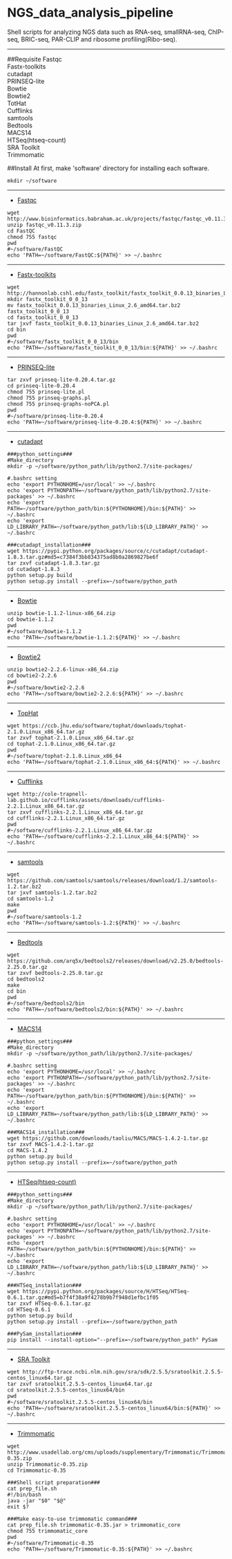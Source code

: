 # NGS_data_analysis_pipeline
Shell scripts for analyzing NGS data such as RNA-seq, smallRNA-seq, ChIP-seq, BRIC-seq, PAR-CLIP and ribosome profiling(Ribo-seq).
***
##Requisite
Fastqc  
Fastx-toolkits  
cutadapt  
PRINSEQ-lite  
Bowtie  
Bowtie2  
TotHat  
Cufflinks  
samtools  
Bedtools  
MACS14  
HTSeq(htseq-count)  
SRA Toolkit  
Trimmomatic  

##Install
At first, make 'software' directory for installing each software.
```
mkdir ~/software
```
***
- [Fastqc](http://www.bioinformatics.babraham.ac.uk/projects/fastqc/)
```
wget http://www.bioinformatics.babraham.ac.uk/projects/fastqc/fastqc_v0.11.3.zip
unzip fastqc_v0.11.3.zip
cd FastQC
chmod 755 fastqc
pwd
#~/software/FastQC
echo 'PATH=~/software/FastQC:${PATH}' >> ~/.bashrc
```
***
- [Fastx-toolkits](http://hannonlab.cshl.edu/fastx_toolkit/)
```
wget http://hannonlab.cshl.edu/fastx_toolkit/fastx_toolkit_0.0.13_binaries_Linux_2.6_amd64.tar.bz2
mkdir fastx_toolkit_0_0_13
mv fastx_toolkit_0.0.13_binaries_Linux_2.6_amd64.tar.bz2 fastx_toolkit_0_0_13
cd fastx_toolkit_0_0_13
tar jxvf fastx_toolkit_0.0.13_binaries_Linux_2.6_amd64.tar.bz2
cd bin
pwd
#~/software/fastx_toolkit_0_0_13/bin
echo 'PATH=~/software/fastx_toolkit_0_0_13/bin:${PATH}' >> ~/.bashrc
```
***
- [PRINSEQ-lite](http://sourceforge.net/projects/prinseq/files/standalone/)
```
tar zxvf prinseq-lite-0.20.4.tar.gz
cd prinseq-lite-0.20.4
chmod 755 prinseq-lite.pl
chmod 755 prinseq-graphs.pl
chmod 755 prinseq-graphs-noPCA.pl
pwd
#~/software/prinseq-lite-0.20.4
echo 'PATH=~/software/prinseq-lite-0.20.4:${PATH}' >> ~/.bashrc
```
***
- [cutadapt](https://pypi.python.org/pypi/cutadapt)
```
###python_settings###
#Make_directory
mkdir -p ~/software/python_path/lib/python2.7/site-packages/

#.bashrc setting
echo 'export PYTHONHOME=/usr/local' >> ~/.bashrc
echo 'export PYTHONPATH=~/software/python_path/lib/python2.7/site-packages' >> ~/.bashrc
echo 'export PATH=~/software/python_path/bin:${PYTHONHOME}/bin:${PATH}' >> ~/.bashrc
echo 'export LD_LIBRARY_PATH=~/software/python_path/lib:${LD_LIBRARY_PATH}' >> ~/.bashrc

###cutadapt_installation###
wget https://pypi.python.org/packages/source/c/cutadapt/cutadapt-1.8.3.tar.gz#md5=c7384f3bb834375ad8b0a2869827be6f
tar zxvf cutadapt-1.8.3.tar.gz
cd cutadapt-1.8.3
python setup.py build
python setup.py install --prefix=~/software/python_path
```
***
- [Bowtie](http://bowtie-bio.sourceforge.net/index.shtml)
```
unzip bowtie-1.1.2-linux-x86_64.zip
cd bowtie-1.1.2
pwd
#~/software/bowtie-1.1.2
echo 'PATH=~/software/bowtie-1.1.2:${PATH}' >> ~/.bashrc
```
***
- [Bowtie2](http://bowtie-bio.sourceforge.net/bowtie2/index.shtml)
```
unzip bowtie2-2.2.6-linux-x86_64.zip
cd bowtie2-2.2.6
pwd
#~/software/bowtie2-2.2.6
echo 'PATH=~/software/bowtie2-2.2.6:${PATH}' >> ~/.bashrc
```
***
- [TopHat](https://ccb.jhu.edu/software/tophat/index.shtml)
```
wget https://ccb.jhu.edu/software/tophat/downloads/tophat-2.1.0.Linux_x86_64.tar.gz
tar zxvf tophat-2.1.0.Linux_x86_64.tar.gz
cd tophat-2.1.0.Linux_x86_64.tar.gz
pwd
#~/software/tophat-2.1.0.Linux_x86_64
echo 'PATH=~/software/tophat-2.1.0.Linux_x86_64:${PATH}' >> ~/.bashrc
```
***
- [Cufflinks](http://cole-trapnell-lab.github.io/cufflinks/)
```
wget http://cole-trapnell-lab.github.io/cufflinks/assets/downloads/cufflinks-2.2.1.Linux_x86_64.tar.gz
tar zxvf cufflinks-2.2.1.Linux_x86_64.tar.gz
cd cufflinks-2.2.1.Linux_x86_64.tar.gz
pwd
#~/software/cufflinks-2.2.1.Linux_x86_64.tar.gz
echo 'PATH=~/software/cufflinks-2.2.1.Linux_x86_64:${PATH}' >> ~/.bashrc
```
***
- [samtools](http://www.htslib.org/)
```
wget https://github.com/samtools/samtools/releases/download/1.2/samtools-1.2.tar.bz2
tar jxvf samtools-1.2.tar.bz2
cd samtools-1.2
make
pwd
#~/software/samtools-1.2
echo 'PATH=~/software/samtools-1.2:${PATH}' >> ~/.bashrc
```
***
- [Bedtools](https://github.com/arq5x/bedtools2/releases)
```
wget https://github.com/arq5x/bedtools2/releases/download/v2.25.0/bedtools-2.25.0.tar.gz
tar zxvf bedtools-2.25.0.tar.gz
cd bedtools2
make
cd bin
pwd
#~/software/bedtools2/bin
echo 'PATH=~/software/bedtools2/bin:${PATH}' >> ~/.bashrc
```
***
- [MACS14](http://liulab.dfci.harvard.edu/MACS/)
```
###python_settings###
#Make_directory
mkdir -p ~/software/python_path/lib/python2.7/site-packages/

#.bashrc setting
echo 'export PYTHONHOME=/usr/local' >> ~/.bashrc
echo 'export PYTHONPATH=~/software/python_path/lib/python2.7/site-packages' >> ~/.bashrc
echo 'export PATH=~/software/python_path/bin:${PYTHONHOME}/bin:${PATH}' >> ~/.bashrc
echo 'export LD_LIBRARY_PATH=~/software/python_path/lib:${LD_LIBRARY_PATH}' >> ~/.bashrc

###MACS14_installation###
wget https://github.com/downloads/taoliu/MACS/MACS-1.4.2-1.tar.gz
tar zxvf MACS-1.4.2-1.tar.gz
cd MACS-1.4.2
python setup.py build
python setup.py install --prefix=~/software/python_path
```
***
- [HTSeq(htseq-count)](http://www-huber.embl.de/users/anders/HTSeq/doc/count.html)
```
###python_settings###
#Make_directory
mkdir -p ~/software/python_path/lib/python2.7/site-packages/

#.bashrc setting
echo 'export PYTHONHOME=/usr/local' >> ~/.bashrc
echo 'export PYTHONPATH=~/software/python_path/lib/python2.7/site-packages' >> ~/.bashrc
echo 'export PATH=~/software/python_path/bin:${PYTHONHOME}/bin:${PATH}' >> ~/.bashrc
echo 'export LD_LIBRARY_PATH=~/software/python_path/lib:${LD_LIBRARY_PATH}' >> ~/.bashrc

###HTSeq_installation###
wget https://pypi.python.org/packages/source/H/HTSeq/HTSeq-0.6.1.tar.gz#md5=b7f4f38a9f4278b9b7f948d1efbc1f05
tar zxvf HTSeq-0.6.1.tar.gz
cd HTSeq-0.6.1
python setup.py build
python setup.py install --prefix=~/software/python_path

###PySam_installation###
pip install --install-option="--prefix=~/software/python_path" PySam
```
***
- [SRA Toolkit](https://github.com/ncbi/sra-tools/wiki/Downloads)
```
wget http://ftp-trace.ncbi.nlm.nih.gov/sra/sdk/2.5.5/sratoolkit.2.5.5-centos_linux64.tar.gz
tar zxvf sratoolkit.2.5.5-centos_linux64.tar.gz
cd sratoolkit.2.5.5-centos_linux64/bin
pwd
#~/software/sratoolkit.2.5.5-centos_linux64/bin
echo 'PATH=~/software/sratoolkit.2.5.5-centos_linux64/bin:${PATH}' >> ~/.bashrc
```
***
- [Trimmomatic](http://www.usadellab.org/cms/?page=trimmomatic)
```
wget http://www.usadellab.org/cms/uploads/supplementary/Trimmomatic/Trimmomatic-0.35.zip
unzip Trimmomatic-0.35.zip
cd Trimmomatic-0.35

###Shell script preparation###
cat prep_file.sh
#!/bin/bash
java -jar "$0" "$@"
exit $?

###Make easy-to-use trimmomatic command###
cat prep_file.sh trimmomatic-0.35.jar > trimmomatic_core
chmod 755 trimmomatic_core
pwd
#~/software/Trimmomatic-0.35
echo 'PATH=~/software/Trimmomatic-0.35:${PATH}' >> ~/.bashrc
```
